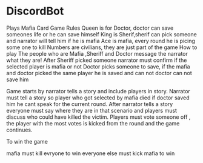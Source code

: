 # DiscordBot
Plays Mafia Card Game
Rules
Queen
is for Doctor, doctor can save someones life or he can save himself
King
is Sherif,sherif can pick someone and narrator will tell him if he is mafia
Ace
is mafia, every round he is picing some one to kill
Numbers
are civilians, they are just part of the game
How to play
The people who are Mafia ,Sheriff and Doctor message the narrator what they are!
After Sheriff picked someone narrator must confirm if the selected player is mafia or not
Doctor picks someone to save, if the mafia and doctor picked the same player he is saved and can not doctor can not save him


Game starts by narrator tells a story and include players in story.
Narrator must tell a story so player who got selected by mafia died if doctor saved him he cant speak for the current round.
After narrator tells a story everyone must say where they are in that scenario and players must discuss who could have killed the victim.
Players must vote someone off , the player with the most votes is kicked from the round and the game continues.


To win the game

mafia must kill evryone to win
everyone else must kick mafia to win

